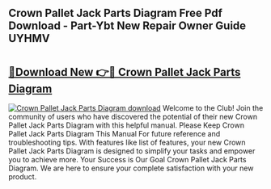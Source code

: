 ## Crown Pallet Jack Parts Diagram Free Pdf Download - Part-Ybt New Repair Owner Guide UYHMV

# <h2><a href="http://dfolkc.blite.top/?on=Crown+Pallet+Jack+Parts+Diagram">🔗Download New 👉🔴 Crown Pallet Jack Parts Diagram</a></h2>

[![Crown Pallet Jack Parts Diagram download](https://i.imgur.com/lujVjoI.png)](http://dfolkc.blite.top/?on=Crown+Pallet+Jack+Parts+Diagram)
Welcome to the Club! Join the community of users who have discovered the potential of their new Crown Pallet Jack Parts Diagram with this helpful manual. Please Keep Crown Pallet Jack Parts Diagram This Manual For future reference and troubleshooting tips. With features like list of features, your new Crown Pallet Jack Parts Diagram is designed to simplify your tasks and empower you to achieve more. Your Success is Our Goal Crown Pallet Jack Parts Diagram. We are here to ensure your complete satisfaction with your new product.
